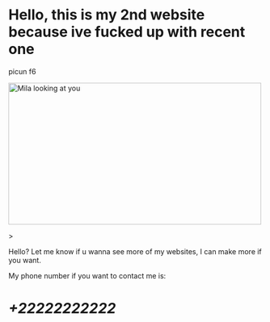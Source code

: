 <!DOCTYPE html>
<!-- Copyright 2025@ by Shirakua All Rights Reserved. -->
<html lang="eng"></html> 
<head>
    <meta charset="UTF-8">
    <meta name="viewport" content="width=device-width, initial-scale=1.0">
    <meta http-equiv="X-UA-Compatible" content="ie=edge">
    <meta http-equiv="Content-Security-Policy" content="default-src 'self'; script-src 'self' 'unsafe-inline'; style-src 'self' 'unsafe-inline'; img-src 'self' data:; font-src 'self';">
   <title>Document</title>
<body>
    <h1>Hello, this is my 2nd website because ive fucked up with recent one</h1>
    <p>picun f6</p>
    <img src="https://moewalls.com/wp-content/uploads/2025/03/mila-looking-at-you-miside-thumb.jpg" alt="Mila looking at you" width="500" height="281">
    <p background-image src="https://cdn.misidezone.com/wallpaper/miside/mila.jpg" alt="Milas room" width="500" height="281"> </p>>
</body>
<p>
    Hello? Let me know if u wanna see more of my websites, I can make more if you want.
</p>
<p style="color: rgb (225, 17, 166); font-size: 30 px ;"> My  phone number if you want to contact me is: </style>
<h1>
    <address>+22222222222</address>
 </h1>

  <style>
      p {
         color: rgb (0, 255, 21); font-size: 20 px;
      }
      
      h1 {
         color: rgb (225, 17, 163); font-size: 20 px;
      }
      address
      {
         color: rgba (51, 102, 255, 0.8);
              font-size: 40 px;
      }
      img {
         width: 1200 px;
         height: 900 px;
      }
      body {
      background-image: url("https://cdn.misidezone.com/wallpaper/miside/mila.jpg"); margin: 0 %;
      background-size: cover;
      background-repeat: no-repeat;
   }

